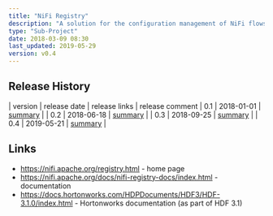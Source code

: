 ```yaml
---
title: "NiFi Registry"
description: "A solution for the configuration management of NiFi flows.  Integrates with NiFi to allow users to store, retrieve and upgrade flows, keeping a full history of all changes to a flow committed to the registry, with flows stored and organised by buckets.  Supports local users and groups, or authentication via certificates, LDAP or Kerberos, with access control policies allowing read, write and delete permissions to be specified for buckets, users and groups.  Has a Web based UI and a REST interface for managing buckets, local users and groups, viewing flow history and for managing access control.  First released in January 2018."
type: "Sub-Project"
date: 2018-03-09 08:30
last_updated: 2019-05-29
version: v0.4
---
```

## Release History

| version | release date | release links | release comment
| 0.1 | 2018-01-01 | [summary](https://cwiki.apache.org/confluence/display/NIFIREG/Release+Notes#ReleaseNotes-NiFiRegistry0.1.0) |
| 0.2 | 2018-06-18 | [summary](https://cwiki.apache.org/confluence/display/NIFIREG/Release+Notes#ReleaseNotes-NiFiRegistry0.2.0) |
| 0.3 | 2018-09-25 | [summary](https://cwiki.apache.org/confluence/display/NIFIREG/Release+Notes#ReleaseNotes-NiFiRegistry0.3.0) |
| 0.4 | 2019-05-21 | [summary](https://cwiki.apache.org/confluence/display/NIFIREG/Release+Notes#ReleaseNotes-NiFiRegistry0.4.0) |

## Links

* <https://nifi.apache.org/registry.html> - home page
* <https://nifi.apache.org/docs/nifi-registry-docs/index.html> - documentation
* <https://docs.hortonworks.com/HDPDocuments/HDF3/HDF-3.1.0/index.html> - Hortonworks documentation (as part of HDF 3.1)